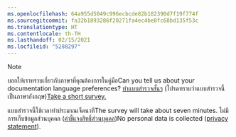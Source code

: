 ```yaml
---
ms.openlocfilehash: 64a955d5049c996ecbcde82b182390d7f19f774f
ms.sourcegitcommit: fa32b1893286f20271fa4ec4be8fc68bd135f53c
ms.translationtype: HT
ms.contentlocale: th-TH
ms.lasthandoff: 02/15/2021
ms.locfileid: "5288297"
---
```

> [!NOTE]
><span data-ttu-id="02d4c-101">บอกให้เราทราบเกี่ยวกับภาษาที่คุณต้องการในคู่มือ</span><span class="sxs-lookup"><span data-stu-id="02d4c-101">Can you tell us about your documentation language preferences?</span></span> <span data-ttu-id="02d4c-102">[ทำแบบสำรวจสั้นๆ](https://aka.ms/BAG_Docs_Language_Survey) (โปรดทราบว่าแบบสำรวจนี้เป็นภาษาอังกฤษ)</span><span class="sxs-lookup"><span data-stu-id="02d4c-102">[Take a short survey.](https://aka.ms/BAG_Docs_Language_Survey)</span></span>
>
><span data-ttu-id="02d4c-103">แบบสำรวจนี้ใช้เวลาทำประมาณเจ็ดนาที</span><span class="sxs-lookup"><span data-stu-id="02d4c-103">The survey will take about seven minutes.</span></span> <span data-ttu-id="02d4c-104">ไม่มีการเก็บข้อมูลส่วนบุคคล ([คำชี้แจงสิทธิ์ส่วนบุคคล](https://go.microsoft.com/fwlink/?LinkId=521839))</span><span class="sxs-lookup"><span data-stu-id="02d4c-104">No personal data is collected ([privacy statement](https://go.microsoft.com/fwlink/?LinkId=521839)).</span></span>
